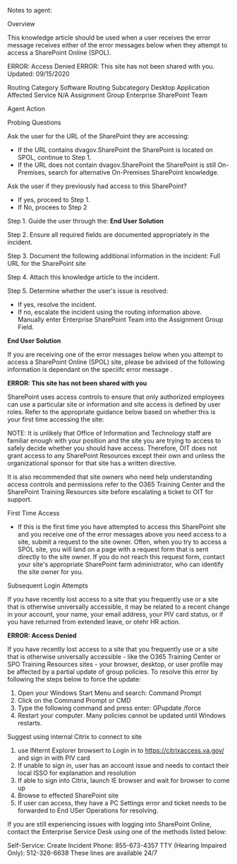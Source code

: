 Notes to agent:

Overview

This knowledge article should be used when a user receives the error message receives either of the error messages below when they attempt to access a SharePoint Online (SPOL).

ERROR: Access Denied
ERROR: This site has not been shared with you.
Updated: 09/15/2020

 

 Routing Category 	 Software 
 Routing Subcategory	 Desktop Application 
 Affected Service	 N/A
 Assignment Group	 Enterprise SharePoint Team 
 

Agent Action

Probing Questions

Ask the user for the URL of the SharePoint they are accessing:
- If the URL contains dvagov.SharePoint the SharePoint is located on SPOL, continue to Step 1.
- If the URL does not contain dvagov.SharePoint the SharePoint is still On-Premises, search for alternative On-Premises SharePoint knowledge.

Ask the user if they previously had access to this SharePoint?
- If yes, proceed to Step 1.
- If No, procees to Step 2

Step 1. Guide the user through the: **End User Solution**

Step 2. Ensure all required fields are documented appropriately in the incident.

Step 3. Document the following additional information in the incident:
   Full URL for the SharePoint site

Step 4. Attach this knowledge article to the incident.

Step 5. Determine whether the user's issue is resolved:
- If yes, resolve the incident.
- If no, escalate the incident using the routing information above. Manually enter Enterprise SharePoint Team into the Assignment Group Field.
 

**End User Solution**

If you are receiving one of the error messages below when you attempt to access a SharePoint Online (SPOL) site, please be advised of the following information is dependant on the speciifc error message .

**ERROR: This site has not been shared with you**

SharePoint uses access controls to ensure that only authorized employees can use a particular site or information and site access is defined by user roles. Refer to the appropriate guidance below based on whether this is your first time accessing the site:

NOTE: It is unlikely that Office of Information and Technology staff are familiar enough with your position and the site you are trying to access to safely decide whether you should have access. Therefore, OIT does not grant access to any SharePoint Resources except their own and unless the organizational sponsor for that site has a written directive.

It is also recommended that site owners who need help understanding access controls and permissions refer to the O365 Training Center and the SharePoint Training Resources site before escalating a ticket to OIT for support.

First Time Access

- If this is the first time you have attempted to access this SharePoint site and you receive one of the error messages above you need access to a site, submit a request to the site owner. Often, when you try to access a SPOL site, you will land on a page with a request form that is sent directly to the site owner. If you do not reach this request form, contact your site's appropriate SharePoint farm administrator, who can identify the site owner for you.

Subsequent Login Attempts

If you have recently lost access to a site that you frequently use or a site that is otherwise universally accessible, it may be related to a recent change in your account, your name, your email address, your PIV card status, or if you have returned from extended leave, or otehr HR action.

**ERROR: Access Denied**

If you have recently lost access to a site that you frequently use or a site that is otherwise universally accessible - like the O365 Training Center or SPO Training Resources sites - your browser, desktop, or user profile may be affected by a partial update of group policies. To resolve this error by following the steps below to force the update:

1. Open your Windows Start Menu and search: Command Prompt
2. Click on the Command Prompt or CMD
3. Type the following command and press enter: GPupdate /force
4. Restart your computer. Many policies cannot be updated until Windows restarts.


Suggest using internal Citrix to connect to site
1. use INternt Explorer browsert to Login in to https://citrixaccess.va.gov/ and sign in with PIV card
2. If unable to sign in, user has an account issue and needs to contact their local ISSO for explanation and resolution
3. If able to sign into Citrix, launch IE browser and wait for browser to come up
4. Browse to effected SharePoint site
5. If user can access, they have a PC Settings error and ticket needs to be forwarded to End USer Operations for resolving.


If you are still experiencing issues with logging into SharePoint Online, contact the Enterprise Service Desk using one of the methods listed below:

Self-Service: Create Incident 
Phone: 855-673-4357
TTY (Hearing Impaired Only): 512-326-6638
These lines are available 24/7
